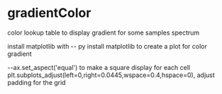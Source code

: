 # gradientColor
color lookup table to display gradient for some samples spectrum

install matplotlib with 
-- py install matplotlib 
to create a plot for color gradient

--ax.set_aspect('equal') to make a square display for each cell
plt.subplots_adjust(left=0,right=0.0445,wspace=0.4,hspace=0), adjust padding for the grid

